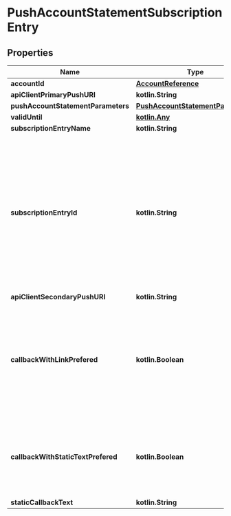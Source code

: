 
# PushAccountStatementSubscriptionEntry

## Properties
Name | Type | Description | Notes
------------ | ------------- | ------------- | -------------
**accountId** | [**AccountReference**](AccountReference.md) |  | 
**apiClientPrimaryPushURI** | **kotlin.String** |  | 
**pushAccountStatementParameters** | [**PushAccountStatementParameters**](PushAccountStatementParameters.md) |  | 
**validUntil** | [**kotlin.Any**](kotlin.Any.md) |  |  [optional]
**subscriptionEntryName** | **kotlin.String** |  |  [optional]
**subscriptionEntryId** | **kotlin.String** | Forbidden in an Initiate Subscription Request and in an Add a Subscription Entry Request by the TPP (as this is assigned by the ASPSP). Mandatory in each entry of a response from an ASPSP. |  [optional]
**apiClientSecondaryPushURI** | **kotlin.String** |  |  [optional]
**callbackWithLinkPrefered** | **kotlin.Boolean** | API Client prefers to receive hyperlinks pointing to the related account information element if the related subservice criteria are met. |  [optional]
**callbackWithStaticTextPrefered** | **kotlin.Boolean** | API Client prefers to get informed by static text if the related subservice criteria are met. |  [optional]
**staticCallbackText** | **kotlin.String** |  |  [optional]



